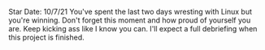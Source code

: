 Star Date: 10/7/21
You've spent the last two days wresting with Linux but you're winning. Don't forget this moment and how proud of yourself you are. Keep kicking ass like I know you can.
I'll expect a full debriefing when this project is finished.
